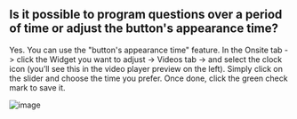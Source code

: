 ## Is it possible to program questions over a period of time or adjust the button's appearance time?

Yes. You can use the "button's appearance time" feature. In the Onsite tab -> click the Widget you want to adjust -> Videos tab ->  and select the clock icon (you’ll see this in the video player preview on the left). Simply click on the slider and choose the time you prefer. Once done, click the green check mark to save it.

![image](https://github.com/user-attachments/assets/7fd8605f-d96d-493a-9d5c-fcb3d4a9770f)



